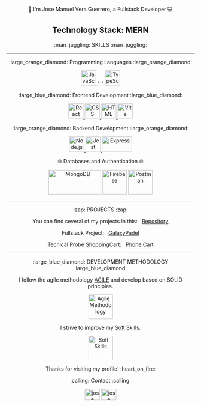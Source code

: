 <div align="center"> 
   👋 I'm Jose Manuel Vera Guerrero, a Fullstack Developer 💻


  ## Technology Stack: MERN
</p>
<p align="center"> 
:man_juggling: SKILLS :man_juggling:
</p>

_____

<p align="center"> 
:large_orange_diamond: Programming Languages :large_orange_diamond:
</p>

<p align="center"> 
  <a href="https://developer.mozilla.org/en-US/docs/Web/JavaScript">
    <img src="https://encrypted-tbn0.gstatic.com/images?q=tbn:ANd9GcQvbqJLIQEMogIk2zaNa8fuXRqR6MqADhA2vPMv6UFxsqVTQzOIAcpHCrvhdgrxZBzIpYs&usqp=CAU" alt="JavaScript" width="40" height="40"/>
  </a>
   <span>" "</span>
   <a href="https://www.typescriptlang.org/">
    <img src="https://encrypted-tbn0.gstatic.com/images?q=tbn:ANd9GcQEaZOmu1I0jYuzPKpQxMs1FEEkXunHclqJtWnpbFjMDyNjUvMKvBAidPcpIBKJQlBNIoc&usqp=CAU" alt="TypeScript" width="40" height="40"/>
  </a>
</p>



<p align="center"> 
:large_blue_diamond: Frontend Development :large_blue_diamond:
</p>

<p align="center"> 
  <a href="https://reactjs.org/" target="blank">
    <img src="https://encrypted-tbn0.gstatic.com/images?q=tbn:ANd9GcTXO1TwNofK1l1-628ES_LOQkScixtCgmae5jV9kggeagSBgxYq1g8c0-led2canKtuqqw&usqp=CAU" alt="React" width="40" height="40"/>
  </a>   
  <a href="https://developer.mozilla.org/en-US/docs/Web/CSS">
    <img src="https://encrypted-tbn0.gstatic.com/images?q=tbn:ANd9GcRuR36X_N08spVlfVy815ys4YkPUpP1c5zVaw8bkUdQda8_gJ2A2gsJSAjXe9I0VhJ_83A&usqp=CAU" alt="CSS" width="40" height="40"/>
  </a>  
  <a href="https://developer.mozilla.org/en-US/docs/Web/HTML">
    <img src="https://encrypted-tbn0.gstatic.com/images?q=tbn:ANd9GcR9mv5WLgEdTEchvqgrPj7hMwZogPmU1MAmB-UqjV3zul7Se-9ZrynsHvigo7zYCkS4_ZM&usqp=CAU" alt="HTML" width="40" height="40"/>
  </a>
  <a href="https://vitejs.dev/">
    <img src="https://encrypted-tbn0.gstatic.com/images?q=tbn:ANd9GcT-ypcSFB8vFNdXYDW4BdzHMH8Bs755Ph2OPGLMsZ4EfH8Y6OQpQuicat_OAqMHyMQYhVc&usqp=CAU" alt="Vite" width="40" height="40"/>
  </a>
</p>



<p align="center"> 
:large_orange_diamond: Backend Development :large_orange_diamond:

<p align="center"> 
  <a href="https://nodejs.org/" target="blank">
    <img src="https://encrypted-tbn0.gstatic.com/images?q=tbn:ANd9GcQ9NlXPcDtzqYfFplGKTkVwDLnquG-CT34eH2JI1wAX_GA5tHEGjLmUtdd8U1zD8S9CX38&usqp=CAU" alt="Node.js" width="40" height="40"/>
  </a>
  <a href="https://jestjs.io/" target="blank">
    <img src="https://uxwing.com/wp-content/themes/uxwing/download/brands-and-social-media/jest-js-icon.png" alt="Jest" width="40" height="40"/>
  </a>
  <a href="https://expressjs.com/" target="blank">
    <img src="https://encrypted-tbn0.gstatic.com/images?q=tbn:ANd9GcRWWMwKgYjHpWXOY4Kvo8q0u08VdI-NbGS4UOFAgJBgE7jNJAN9fhoMHR16ZLvc-s6npQ&usqp=CAU" alt="Express" width="80" height="40"/>
  </a>
</p>

<p align="center"> 


:globe_with_meridians: Databases and Authentication :globe_with_meridians:
</p>

<p align="center"> 
  <a href="https://www.mongodb.com/" target="blank">
    <img src="https://encrypted-tbn0.gstatic.com/images?q=tbn:ANd9GcRTfA0GGJ32gRo1E-p8xh_ubvv048OXLdvW1x_rkyMB7XHB-jMjUiQjOpNeBK0KxfBM-g&usqp=CAU" alt="MongoDB" width="140" height="65"/>
  </a>
  <a href="https://firebase.google.com/" target="blank">
    <img src="https://www.vectorlogo.zone/logos/firebase/firebase-icon.svg" alt="Firebase" width="65" height="65"/>
  </a>
  <a href="https://postman.com" target="blank">
    <img src="https://www.vectorlogo.zone/logos/getpostman/getpostman-icon.svg" alt="Postman" width="65" height="65"/>
  </a>
</p>


_____

<p align="center"> 
:zap: PROJECTS :zap:
</p>

<p align="center"> 
You can find several of my projects in this:&nbsp;&nbsp; <a href="https://github.com/Taxeta?tab=repositories">Repository</a>
</p>



<p align="center"> 
Fullstack Project:&nbsp;&nbsp; <a href="https://galaxypadel.netlify.app/home">GalaxyPadel</a>
</p>

<p align="center"> 
Tecnical Probe ShoppingCart:&nbsp;&nbsp; <a href="https://phone-cart-tecnicalprobe.netlify.app/phones">Phone Cart</a>
</p>

_____

<p align="center"> 
:large_blue_diamond: DEVELOPMENT METHODOLOGY :large_blue_diamond:
</p>


<p align="center">
  I follow the agile methodology <a href="https://en.wikipedia.org/wiki/Agile_software_development">AGILE</a> and develop based on SOLID principles.
</p>

<p align="center"> 
  <a href="https://en.wikipedia.org/wiki/Agile_software_development">
    <img src="https://miro.medium.com/v2/resize:fit:1080/1*uPBUEOangGDflQ82xgrCzw.jpeg" alt="Agile Methodology" width="65" height="65"/>
  </a>
</p>
<p align="center">
  I strive to improve my <a href="https://es.wikipedia.org/wiki/Soft_skills">Soft Skills</a>.
</p>
<p align="center"> 
  <a href="https://es.wikipedia.org/wiki/Soft_skills" target="blank">
    <img src="https://thenounproject.com/api/private/icons/6147930/edit/?backgroundShape=SQUARE&backgroundShapeColor=%23000000&backgroundShapeOpacity=0&exportSize=752&flipX=false&flipY=false&foregroundColor=%23000000&foregroundOpacity=1&imageFormat=png&rotation=0" alt="Soft Skills" width="65" height="65"/>
  </a>
</p>
<p align="center"> 
  Thanks for visiting my profile! 	:heart_on_fire:
</p>

<p align="center"> 
  :calling:  Contact 	:calling:
   </p>
   <p align="center"> 
<a href="https://www.linkedin.com/in/jose-manuel-vera-guerrero" target="blank"><img src="https://encrypted-tbn0.gstatic.com/images?q=tbn:ANd9GcR73L5Jj7HHZauL1HH_TVZNAMKCQm1MX_lgBnz74H7iiFVGEeAgfU5O4B297xEdfJu14MY&usqp=CAU" alt="jose manuel vera" height="30" width="40"/></a>
   <a href="mailto:josemanuelvera1991@gmail.com" target="blank"><img src="https://cdn4.iconfinder.com/data/icons/social-media-logos-6/512/112-gmail_email_mail-512.png" alt="jose manuel email" height="30" width="40"/></a>
</p>

</div>

